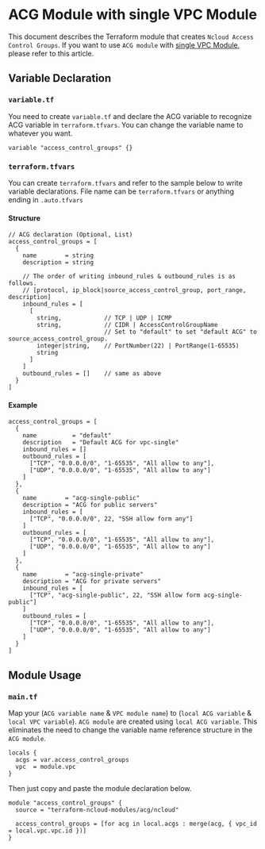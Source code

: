 # ACG Module with single VPC Module

This document describes the Terraform module that creates `Ncloud Access Control Groups`.
If you want to use `ACG module` with [single VPC Module](https://github.com/terraform-ncloud-modules/terraform-ncloud-vpc/blob/master/docs/single-vpc.md), please refer to this article.

## Variable Declaration

### `variable.tf`

You need to create `variable.tf` and declare the ACG variable to recognize ACG variable in `terraform.tfvars`. You can change the variable name to whatever you want.

``` hcl
variable "access_control_groups" {}
```

### `terraform.tfvars`

You can create `terraform.tfvars` and refer to the sample below to write variable declarations.
File name can be `terraform.tfvars` or anything ending in `.auto.tfvars`

#### Structure

``` hcl
// ACG declaration (Optional, List)
access_control_groups = [
  {
    name        = string
    description = string

    // The order of writing inbound_rules & outbound_rules is as follows.
    // [protocol, ip_block|source_access_control_group, port_range, description]
    inbound_rules = [
      [
        string,            // TCP | UDP | ICMP
        string,            // CIDR | AccessControlGroupName
                           // Set to "default" to set "default ACG" to source_access_control_group.
        integer|string,    // PortNumber(22) | PortRange(1-65535)
        string
      ]
    ]
    outbound_rules = []    // same as above
  }
]  

```

#### Example

``` hcl
access_control_groups = [
  {
    name          = "default"
    description   = "Default ACG for vpc-single"
    inbound_rules = []
    outbound_rules = [
      ["TCP", "0.0.0.0/0", "1-65535", "All allow to any"],
      ["UDP", "0.0.0.0/0", "1-65535", "All allow to any"]
    ]
  },
  {
    name        = "acg-single-public"
    description = "ACG for public servers"
    inbound_rules = [
      ["TCP", "0.0.0.0/0", 22, "SSH allow form any"]
    ]
    outbound_rules = [
      ["TCP", "0.0.0.0/0", "1-65535", "All allow to any"],
      ["UDP", "0.0.0.0/0", "1-65535", "All allow to any"]
    ]
  },
  {
    name        = "acg-single-private"
    description = "ACG for private servers"
    inbound_rules = [
      ["TCP", "acg-single-public", 22, "SSH allow form acg-single-public"]
    ]
    outbound_rules = [
      ["TCP", "0.0.0.0/0", "1-65535", "All allow to any"],
      ["UDP", "0.0.0.0/0", "1-65535", "All allow to any"]
    ]
  }
]
```

## Module Usage

### `main.tf`

Map your (`ACG variable name` & `VPC module name`) to (`local ACG variable` & `local VPC variable`). `ACG module` are created using `local ACG variable`. This eliminates the need to change the variable name reference structure in the `ACG module`.

``` hcl
locals {
  acgs = var.access_control_groups
  vpc  = module.vpc
}
```

Then just copy and paste the module declaration below.

``` hcl
module "access_control_groups" {
  source = "terraform-ncloud-modules/acg/ncloud"

  access_control_groups = [for acg in local.acgs : merge(acg, { vpc_id = local.vpc.vpc.id })]
}
```